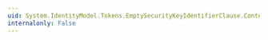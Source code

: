 ```yaml
---
uid: System.IdentityModel.Tokens.EmptySecurityKeyIdentifierClause.Context
internalonly: False
---
```

